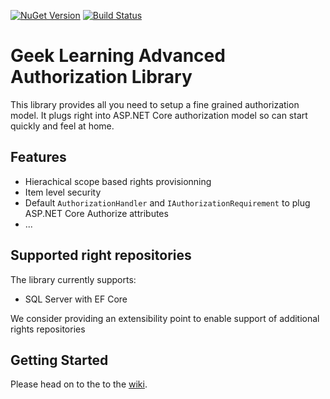 [![NuGet Version](http://img.shields.io/nuget/v/Bouncer.svg?style=flat-square)](https://www.nuget.org/packages/Bouncer/)
[![Build Status](https://geeklearning.visualstudio.com/_apis/public/build/definitions/f841b266-7595-4d01-9ee1-4864cf65aa73/71/badge)](#)

# Geek Learning Advanced Authorization Library

This library provides all you need to setup a fine grained authorization model. It plugs right into 
ASP.NET Core authorization model so can start quickly and feel at home.

## Features

* Hierachical scope based rights provisionning
* Item level security
* Default `AuthorizationHandler` and `IAuthorizationRequirement` to plug ASP.NET Core Authorize attributes
* ...

## Supported right repositories

The library currently supports:
* SQL Server with EF Core

We consider providing an extensibility point to enable support of additional rights repositories

## Getting Started

Please head on to the to the [wiki](https://github.com/geeklearningio/gl-dotnet-authorizations/wiki).
